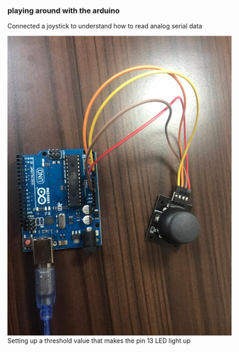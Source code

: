 ### playing around with the arduino

Connected a joystick to understand how to read analog serial data 

![joystick image](https://github.com/deveshdatwani/arduino/blob/main/images/joystick.jpeg)
Setting up a threshold value that makes the pin 13 LED light up 

